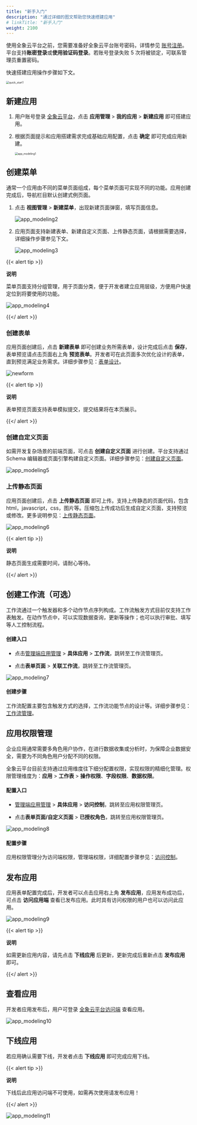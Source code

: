 ```yaml
---
title: "新手入门"
description: "通过详细的图文帮助您快速搭建应用"
# linkTitle: "新手入门"
weight: 2100
---
```


使用全象云平台之前，您需要准备好全象云平台账号密码，详情参见 [账号注册](..//registration/)。 平台支持**账密登录**或**使用验证码登录**。若账号登录失败 5 次将被锁定，可联系管理员重置密码。

快速搭建应用操作步骤如下文。

<img src="/images/quick_start/quick_start1.png" alt="quick_start1" style="zoom:50%;" />

## 新建应用

1. 用户账号登录 [全象云平台](https://portal.quanxiang.dev)，点击 **应用管理** > **我的应用** > **新建应用** 即可搭建应用。

2. 根据页面提示和应用搭建需求完成基础应用配置，点击 **确定** 即可完成应用新建。

   <img src="/images/quick_start/app_modeling1.png" alt="app_modeling1" style="zoom:50%;" />

## 创建菜单

通常一个应用由不同的菜单页面组成，每个菜单页面可实现不同的功能。应用创建完成后，导航栏目默认创建式例页面。

1. 点击 **视图管理** > **新建菜单**，出现新建页面弹窗，填写页面信息。

   ![app_modeling2](/images/quick_start/app_modeling2.png)

2. 应用页面支持新建表单、新建自定义页面、上传静态页面，请根据需要选择，详细操作步骤参见下文。

   ![app_modeling3](/images/quick_start/app_modeling3.png)

{{< alert tip >}}

**说明**

菜单页面支持分组管理，用于页面分类，便于开发者建立应用层级，方便用户快速定位到将要使用的功能。

![app_modeling4](/images/quick_start/app_modeling4.png)

{{</ alert >}}

### 创建表单

应用页面创建后，点击 **新建表单** 即可创建业务所需表单，设计完成后点击 **保存**，表单预览请点击页面右上角 **预览表单**。开发者可在此页面多次优化设计的表单，直到预览满足业务需求。详细步骤参见：[表单设计](../../manual/form/)。

![newform](/images/quick_start/newform.gif)

{{< alert tip >}}

**说明**

表单预览页面支持表单模拟提交，提交结果将在本页展示。

{{</ alert >}}

### 创建自定义页面

如需开发复杂场景的前端页面，可点击 **创建自定义页面** 进行创建。平台支持通过 Schema 编辑器或页面引擎构建自定义页面。详细步骤参见：[创建自定义页面](../../manual/custom/page_design/new/)。

![app_modeling5](/images/quick_start/app_modeling5.png)

### 上传静态页面

应用页面创建后，点击 **上传静态页面** 即可上传。支持上传静态的页面代码，包含 html，javascript，css，图片等。压缩包上传成功后生成自定义页面，支持预览或修改。更多说明参见：[上传静态页面](../../manual/custom_page/)。

![app_modeling6](/images/quick_start/app_modeling6.png)

{{< alert tip >}}

**说明**

静态页面生成需要时间，请耐心等待。

{{</ alert >}}

## 创建工作流（可选）

工作流通过一个触发器和多个动作节点序列构成。工作流触发方式目前仅支持工作表触发。在动作节点中，可以实现数据查询，更新等操作；也可以执行审批、填写等人工控制流程。

#### 创建入口

- 点击[管理端应用管理](https://portal.quanxiang.dev/apps) > **具体应用**  > **工作流**，跳转至工作流管理页。

- 点击**表单页面** > **关联工作流**，跳转至工作流管理页。

![app_modeling7](/images/quick_start/app_modeling7.png)

#### 创建步骤

工作流配置主要包含触发方式的选择，工作流功能节点的设计等。详细步骤参见：[工作流管理](../../manual/workflow/)。



## 应用权限管理

企业应用通常需要多角色用户协作，在进行数据收集或分析时，为保障企业数据安全，需要为不同角色用户分配不同的权限。

全象云平台目前支持通过应用维度往下细分配置权限，实现权限的精细化管理。权限管理维度为：**应用** > **工作表** > **操作权限**、**字段权限**、**数据权限**。

#### 配置入口

- [管理端应用管理](https://portal.quanxiang.dev/apps) > **具体应用** > **访问控制**，跳转至应用权限管理页。

- 点击**表单页面/自定义页面** > **已授权角色**，跳转至应用权限管理页。

![app_modeling8](/images/quick_start/app_modeling8.png)

#### 配置步骤

应用权限管理分为访问端权限，管理端权限，详细配置步骤参见：[访问控制](../../manual/permission/)。



## 发布应用

应用表单配置完成后，开发者可以点击应用右上角 **发布应用**，应用发布成功后，可点击 **访问应用端** 查看已发布应用。此时具有访问权限的用户也可以访问此应用。

![app_modeling9](/images/quick_start/app_modeling9.png)

{{< alert tip >}}

**说明**

如需更新应用内容，请先点击 **下线应用** 后更新，更新完成后重新点击 **发布应用** 即可。

{{</ alert >}}

## 查看应用

开发者应用发布后，用户可登录 [全象云平台访问端](https://home.quanxiang.dev) 查看应用。

![app_modeling10](/images/quick_start/app_modeling10.png)

## 下线应用

若应用确认需要下线，开发者点击 **下线应用** 即可完成应用下线。

{{< alert tip >}}

**说明**

下线后此应用访问端不可使用，如需再次使用请发布应用！

{{</ alert >}}

![app_modeling11](/images/quick_start/app_modeling11.png)

